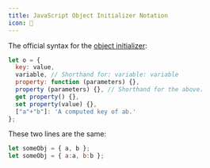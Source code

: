 ```yaml
---
title: JavaScript Object Initializer Notation
icon: 💈
---
```


The official syntax for the [object initializer](https://developer.mozilla.org/en-US/docs/Web/JavaScript/Reference/Operators/Object_initializer):

```js
let o = {
  key: value,
  variable, // Shorthand for: variable: variable
  property: function (parameters) {},
  property (parameters) {}, // Shorthand for the above.
  get property() {},
  set property(value) {},
  ["a"+"b"]: 'A computed key of ab.'
};
```

These two lines are the same:

```js
let someObj = { a, b };
let someObj = { a:a, b:b };
```
